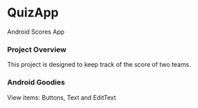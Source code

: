 # QuizApp
Android Scores App




### Project Overview
This project is designed to keep track of the score of two teams.




### Android Goodies
View items: Buttons, Text and EditText
